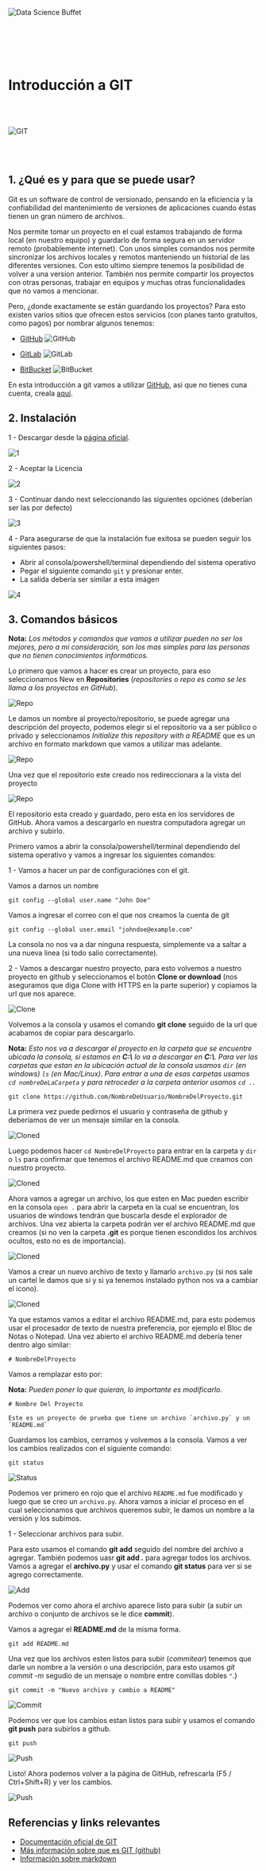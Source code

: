 
![Data Science Buffet](../assets/img/logo.png)

<br><br><br><br>

# Introducción a GIT

<br><br>

![GIT](../assets/img/unit-1/gitlogo.png)

<br><br>

## 1. ¿Qué es y para que se puede usar?

Git es un software de control de versionado, pensando en la eficiencia y la confiabilidad del mantenimiento de versiones de aplicaciones cuando éstas tienen un gran número de archivos.

Nos permite tomar un proyecto en el cual estamos trabajando de forma local (en nuestro equipo) y guardarlo de forma segura en un servidor remoto (probablemente internet). Con unos simples comandos nos permite sincronizar los archivos locales y remotos manteniendo un historial de las diferentes versiones. Con esto ultimo siempre tenemos la posibilidad de volver a una version anterior. También nos permite compartir los proyectos con otras personas, trabajar en equipos y muchas otras funcionalidades que no vamos a mencionar.

Pero, ¿donde exactamente se están guardando los proyectos?
Para esto existen varios sitios que ofrecen estos servicios (con planes tanto gratuitos, como pagos) por nombrar algunos tenemos:

* [GitHub](https://github.com)
![GitHub](../assets/img/unit-1/githublogo.png)

* [GitLab](https://about.gitlab.com)
![GitLab](../assets/img/unit-1/gitlablogo.png)

* [BitBucket](https://bitbucket.org)
![BitBucket](../assets/img/unit-1/bitbucketlogo.png)

En esta introducción a git vamos a utilizar [GitHub](https://github.com), asi que no tienes cuna cuenta, creala [aquí](https://github.com/join?source=header-home).

## 2. Instalación

1 - Descargar desde la [página oficial](https://git-scm.com/).

![1](../assets/img/unit-1/instalation-1.png)

2 - Aceptar la Licencia

![2](../assets/img/unit-1/instalation-2.png)

3 - Continuar dando next seleccionando las siguientes opciónes (deberían ser las por defecto)

![3](../assets/img/unit-1/instalation-3.png)

4 - Para asegurarse de que la instalación fue exitosa se pueden seguir los siguientes pasos:

* Abrir al consola/powershell/terminal dependiendo del sistema operativo
* Pegar el siguiente comando `git` y presionar enter.
* La salida debería ser similar a esta imágen

![4](../assets/img/unit-1/instalation-4.png)

## 3. Comandos básicos

**Nota:** *Los métodos y comandos que vamos a utilizar pueden no ser los mejores, pero a mi consideración, son los mas simples para las personas que no tienen conocimientos informáticos.*

Lo primero que vamos a hacer es crear un proyecto, para eso seleccionamos New en **Repositories** (*repositories o repo es como se les llama a los proyectos en GitHub*).

![Repo](../assets/img/unit-1/repositories.png)

Le damos un nombre al proyecto/repositorio, se puede agregar una descripción del proyecto, podemos elegir si el repositorio va a ser público o privado y seleccionamos *Initialize this repository with a README* que es un archivo en formato markdown que vamos a utilizar mas adelante.

![Repo](../assets/img/unit-1/newrepo.png)

Una vez que el repositorio este creado nos redireccionara a la vista del proyecto

![Repo](../assets/img/unit-1/repo.png)

El repositorio esta creado y guardado, pero esta en los servidores de GitHub. Ahora vamos a descargarlo en nuestra computadora agregar un archivo y subirlo.

Primero vamos a abrir la consola/powershell/terminal dependiendo del sistema operativo y vamos a ingresar los siguientes comandos:

1 - Vamos a hacer un par de configuraciónes con el git.

Vamos a darnos un nombre

`git config --global user.name "John Doe"`

Vamos a ingresar el correo con el que nos creamos la cuenta de git

`git config --global user.email "johndoe@example.com"`

La consola no nos va a dar ninguna respuesta, simplemente va a saltar a una nueva linea (si todo salio correctamente).

2 - Vamos a descargar nuestro proyecto, para esto volvemos a nuestro proyecto en github y seleccionamos el botón **Clone or download** (nos aseguramos que diga Clone with HTTPS en la parte superior) y copiamos la url que nos aparece.

![Clone](../assets/img/unit-1/clone.png)

Volvemos a la consola y usamos el comando **git clone** seguido de la url que acabamos de copiar para descargarlo.

**Nota:** *Esto nos va a descargar el proyecto en la carpeta que se encuentre ubicada la consola, si estamos en **C:\\** lo va a descargar en **C:\\**. Para ver las carpetas que estan en la ubicación actual de la consola usamos `dir` (en windows) `ls` (en Mac/Linux). Para entrar a una de esas carpetas usamos `cd nombreDeLaCarpeta` y para retroceder a la carpeta anterior usamos `cd ..`*

`git clone https://github.com/NombreDeUsuario/NombreDelProyecto.git`

La primera vez puede pedirnos el usuario y contraseña de github y deberíamos de ver un mensaje similar en la consola.

![Cloned](../assets/img/unit-1/cloned.png)

Luego podemos hacer `cd NombreDelProyecto` para entrar en la carpeta y `dir` o `ls` para confirmar que tenemos el archivo README.md que creamos con nuestro proyecto.

![Cloned](../assets/img/unit-1/clonedsuccess.png)

Ahora vamos a agregar un archivo, los que esten en Mac pueden escribir en la consola `open .` para abrir la carpeta en la cual se encuentran, los usuarios de windows tendrán que buscarla desde el explorador de archivos. Una vez abierta la carpeta podrán ver el archivo README.md que creamos (si no ven la carpeta **.git** es porque tienen escondidos los archivos ocultos, esto no es de importancia).

![Cloned](../assets/img/unit-1/folder.png)

Vamos a crear un nuevo archivo de texto y llamarlo `archivo.py` (si nos sale un cartel le damos que si y si ya tenemos instalado python nos va a cambiar el icono).

![Cloned](../assets/img/unit-1/file.png)

Ya que estamos vamos a editar el archivo README.md, para esto podemos usar el procesador de texto de nuestra preferencia, por ejemplo el Bloc de Notas o Notepad. Una vez abierto el archivo README.md debería tener dentro algo similar:

```
# NombreDelProyecto
```

Vamos a remplazar esto por:

**Nota:** *Pueden poner lo que quieran, lo importante es modificarlo.*

```
# Nombre Del Proyecto

Este es un proyecto de prueba que tiene un archivo `archivo.py` y un `README.md`
```

Guardamos los cambios, cerramos y volvemos a la consola. Vamos a ver los cambios realizados con el siguiente comando:

`git status`

![Status](../assets/img/unit-1/status.png)

Podemos ver primero en rojo que el archivo `README.md` fue modificado y luego que se creo un `archivo.py`. Ahora vamos a iniciar el proceso en el cual seleccionamos que archivos queremos subir, le damos un nombre a la versión y los subimos.

1 - Seleccionar archivos para subir.

Para esto usamos el comando **git add** seguido del nombre del archivo a agregar. También podemos uasr **git add .** para agregar todos los archivos. Vamos a agregar el **archivo.py** y usar el comando **git status** para ver si se agrego correctamente.

![Add](../assets/img/unit-1/add.png)

Podemos ver como ahora el archivo aparece listo para subir (a subir un archivo o conjunto de archivos se le dice **commit**).

Vamos a agregar el **README.md** de la misma forma.

`git add README.md`

Una vez que los archivos esten listos para subir (*commitear*) tenemos que darle un nombre a la versión o una descripción, para esto usamos *git commit -m* segudio de un mensaje o nombre entre comillas dobles `"`.}

`git commit -m "Nuevo archivo y cambio a README"`

![Commit](../assets/img/unit-1/commit.png)

Podemos ver que los cambios estan listos para subir y usamos el comando **git push** para subirlos a github.

`git push`

![Push](../assets/img/unit-1/push.png)

Listo! Ahora podemos volver a la página de GitHub, refrescarla (F5 / Ctrl+Shift+R) y ver los cambios.

![Push](../assets/img/unit-1/commited.png)

## Referencias y links relevantes

* [Documentación oficial de GIT](https://git-scm.com/doc)
* [Más información sobre que es GIT (github)](https://www.howtogeek.com/180167/htg-explains-what-is-github-and-what-do-geeks-use-it-for/)
* [Información sobre markdown](https://es.wikipedia.org/wiki/Markdown)

<br><br>